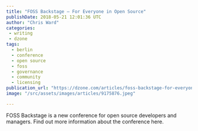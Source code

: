 ```yaml
---
title: "FOSS Backstage – For Everyone in Open Source"
publishDate: 2018-05-21 12:01:36 UTC
author: "Chris Ward"
categories:
 - writing
 - dzone
tags:
  - berlin
  - conference
  - open source
  - foss
  - governance
  - community
  - licensing
publication_url: "https://dzone.com/articles/foss-backstage-for-everyone-in-open-source"
image: "/src/assets/images/articles/9175876.jpeg"

---
```

FOSS Backstage is a new conference for open source developers and managers. Find out more information about the conference here.


